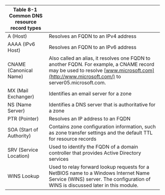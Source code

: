 


| Table 8-1  Common DNS resource record types |                                                                                                                                                                                          |
| ------------------------------------------- | ---------------------------------------------------------------------------------------------------------------------------------------------------------------------------------------- |
| A (Host)                                    | Resolves an FQDN to an IPv4 address                                                                                                                                                      |
| AAAA (IPv6 Host)                            | Resolves an FQDN to an IPv6 address                                                                                                                                                      |
| CNAME (Canonical Name)                      | Also called an alias, it resolves one FQDN to another FQDN. For example, a CNAME record may be used to resolve [www.microsoft.com](http://www.microsoft.com/) to server05.microsoft.com. |
| MX (Mail Exchanger)                         | Identifies an email server for a zone                                                                                                                                                    |
| NS (Name Server)                            | Identifies a DNS server that is authoritative for a zone                                                                                                                                 |
| PTR (Pointer)                               | Resolves an IP address to an FQDN                                                                                                                                                        |
| SOA (Start of Authority)                    | Contains zone configuration information, such as zone transfer settings and the default TTL for resource records                                                                         |
| SRV (Service Location)                      | Used to identify the FQDN of a domain controller that provides Active Directory services                                                                                                 |
| WINS Lookup                                 | Used to relay forward lookup requests for a NetBIOS name to a Windows Internet Name Service (WINS) server. The configuration of WINS is discussed later in this module.                  |